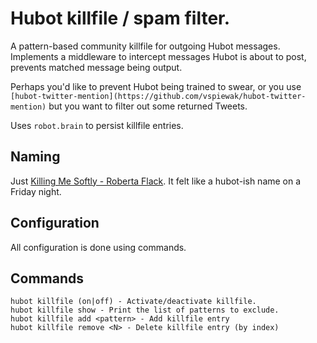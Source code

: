 # Hubot killfile / spam filter.

A pattern-based community killfile for outgoing Hubot messages. Implements a middleware to intercept messages Hubot is about to post, prevents matched message being output.

Perhaps you'd like to prevent Hubot being trained to swear, or you use `[hubot-twitter-mention](https://github.com/vspiewak/hubot-twitter-mention)` but you want to filter out some returned Tweets.

Uses `robot.brain` to persist killfile entries.

## Naming

Just [Killing Me Softly - Roberta Flack](https://www.youtube.com/watch?v=Dx1XtKbEtfE). It felt like a hubot-ish name on a Friday night.

## Configuration

All configuration is done using commands.

## Commands

    hubot killfile (on|off) - Activate/deactivate killfile.
    hubot killfile show - Print the list of patterns to exclude.
    hubot killfile add <pattern> - Add killfile entry
    hubot killfile remove <N> - Delete killfile entry (by index)
